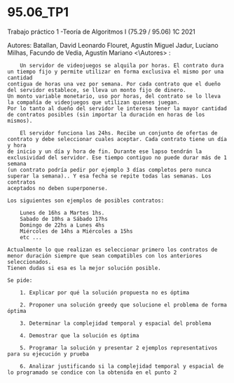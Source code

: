 # 95.06_TP1
Trabajo práctico 1 -Teoría de Algoritmos I (75.29 / 95.06)  1C 2021

<Autores> Autores:
	Batallan, David Leonardo
	Flouret, Agustín Miguel 
	Jadur, Luciano 
	Milhas, Facundo 
	de Vedia, Agustín Mariano
<\Autores>
  <Enunciado> :
	
		Un servidor de videojuegos se alquila por horas. El contrato dura un tiempo fijo y permite utilizar en forma exclusiva el mismo por una cantidad
	contigua de horas una vez por semana. Por cada contrato que el dueño del servidor establece, se lleva un monto fijo de dinero. 
	Un monto variable monetario, uso por horas, del contrato se lo lleva la compañía de videojuegos que utilizan quienes juegan. 
	Por lo tanto al dueño del servidor le interesa tener la mayor cantidad de contratos posibles (sin importar la duración en horas de los mismos).

		El servidor funciona las 24hs. Recibe un conjunto de ofertas de contrato y debe seleccionar cuales aceptar. Cada contrato tiene un día y hora
	de inicio y un día y hora de fin. Durante ese lapso tendrán la exclusividad del servidor. Ese tiempo contiguo no puede durar más de 1 semana 
	(un contrato podría pedir por ejemplo 3 días completos pero nunca superar la semana).. Y esa fecha se repite todas las semanas. Los contratos
	aceptados no deben superponerse.

	Los siguientes son ejemplos de posibles contratos:

		Lunes de 16hs a Martes 1hs.
		Sabado de 10hs a Sábado 17hs
		Domingo de 22hs a Lunes 4hs
		Miércoles de 14hs a Miércoles a 15hs
		etc ...

	Actualmente lo que realizan es seleccionar primero los contratos de menor duración siempre que sean compatibles con los anteriores seleccionados. 
	Tienen dudas si esa es la mejor solución posible.

	Se pide:

		1. Explicar por qué la solución propuesta no es óptima

		2. Proponer una solución greedy que solucione el problema de forma óptima

		3. Determinar la complejidad temporal y espacial del problema

		4. Demostrar que la solución es óptima

		5. Programar la solución y presentar 2 ejemplos representativos para su ejecución y prueba

		6. Analizar justificando si la complejidad temporal y espacial de lo programado se condice con la obtenida en el punto 2
  
